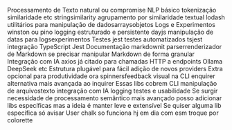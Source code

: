 Processamento de Texto
 natural ou compromise  NLP básico tokenização similaridade etc
 stringsimilarity  agrupamento por similaridade textual
 lodash  utilitários para manipulação de dadosarraysobjetos
Logs e Experimentos
 winston ou pino  logging estruturado e persistente
 dayjs  manipulação de datas para logsexperimentos
Testes
 jest  testes automatizados
 tsjest  integração TypeScript  Jest
Documentação
 markdownit  parserrenderizador de Markdown se precisar manipular Markdown de forma granular
Integração com IA
 axios já citado  para chamadas HTTP a endpoints Ollama DeepSeek etc
 Estrutura plugável para fácil adição de novos providers
Extra opcional para produtividade
 ora  spinnersfeedback visual na CLI
 enquirer  alternativa mais avançada ao inquirer
Essas libs cobrem CLI manipulação de arquivostexto integração com IA logging testes e usabilidade
Se surgir necessidade de processamento semântico mais avançado posso adicionar libs específicas mas a ideia é manter leve e extensível
Se quiser alguma lib específica só avisar
User
chalk so funciona hj em dia com esm troque por colorette